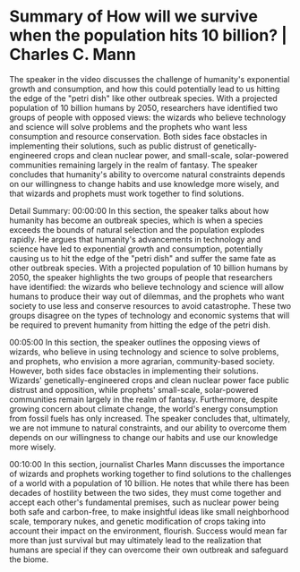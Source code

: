 # Summary of How will we survive when the population hits 10 billion? | Charles C. Mann

The speaker in the video discusses the challenge of humanity's exponential growth and consumption, and how this could potentially lead to us hitting the edge of the "petri dish" like other outbreak species. With a projected population of 10 billion humans by 2050, researchers have identified two groups of people with opposed views: the wizards who believe technology and science will solve problems and the prophets who want less consumption and resource conservation. Both sides face obstacles in implementing their solutions, such as public distrust of genetically-engineered crops and clean nuclear power, and small-scale, solar-powered communities remaining largely in the realm of fantasy. The speaker concludes that humanity's ability to overcome natural constraints depends on our willingness to change habits and use knowledge more wisely, and that wizards and prophets must work together to find solutions.

Detail Summary: 
00:00:00
In this section, the speaker talks about how humanity has become an outbreak species, which is when a species exceeds the bounds of natural selection and the population explodes rapidly. He argues that humanity's advancements in technology and science have led to exponential growth and consumption, potentially causing us to hit the edge of the "petri dish" and suffer the same fate as other outbreak species. With a projected population of 10 billion humans by 2050, the speaker highlights the two groups of people that researchers have identified: the wizards who believe technology and science will allow humans to produce their way out of dilemmas, and the prophets who want society to use less and conserve resources to avoid catastrophe. These two groups disagree on the types of technology and economic systems that will be required to prevent humanity from hitting the edge of the petri dish.

00:05:00
In this section, the speaker outlines the opposing views of wizards, who believe in using technology and science to solve problems, and prophets, who envision a more agrarian, community-based society. However, both sides face obstacles in implementing their solutions. Wizards' genetically-engineered crops and clean nuclear power face public distrust and opposition, while prophets' small-scale, solar-powered communities remain largely in the realm of fantasy. Furthermore, despite growing concern about climate change, the world's energy consumption from fossil fuels has only increased. The speaker concludes that, ultimately, we are not immune to natural constraints, and our ability to overcome them depends on our willingness to change our habits and use our knowledge more wisely.

00:10:00
In this section, journalist Charles Mann discusses the importance of wizards and prophets working together to find solutions to the challenges of a world with a population of 10 billion. He notes that while there has been decades of hostility between the two sides, they must come together and accept each other's fundamental premises, such as nuclear power being both safe and carbon-free, to make insightful ideas like small neighborhood scale, temporary nukes, and genetic modification of crops taking into account their impact on the environment, flourish. Success would mean far more than just survival but may ultimately lead to the realization that humans are special if they can overcome their own outbreak and safeguard the biome.

